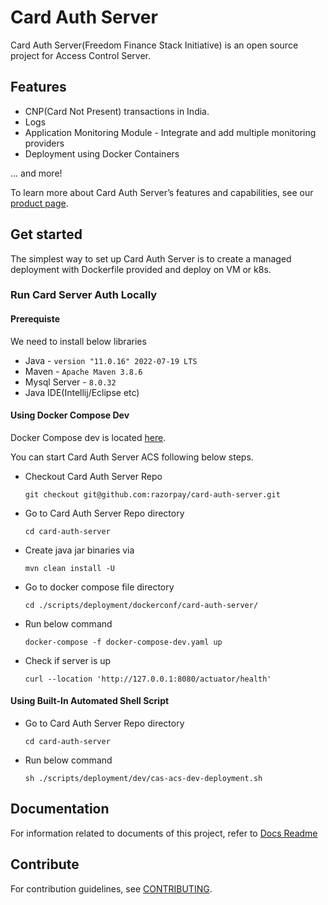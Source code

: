 # Card Auth Server

Card Auth Server(Freedom Finance Stack Initiative) is an open source project for Access Control Server.

## Features

* CNP(Card Not Present) transactions in India.
* Logs
* Application Monitoring Module - Integrate and add multiple monitoring providers
* Deployment using Docker Containers

\... and more!

To learn more about Card Auth Server’s features and capabilities, see our [product page](https://razorpay.com/).

## Get started
The simplest way to set up Card Auth Server is to create a managed deployment with Dockerfile provided and deploy on VM or k8s.

### Run Card Server Auth Locally

#### Prerequiste
We need to install below libraries
* Java - `version "11.0.16" 2022-07-19 LTS`
* Maven - `Apache Maven 3.8.6`
* Mysql Server - `8.0.32`
* Java IDE(Intellij/Eclipse etc)

#### Using Docker Compose Dev
Docker Compose dev is located [here](https://github.com/razorpay/card-auth-server/blob/master/scripts/deployment/dockerconf/card-auth-server-acs/docker-compose-dev.yaml).

You can start Card Auth Server ACS following below steps.
* Checkout Card Auth Server Repo
    ```
    git checkout git@github.com:razorpay/card-auth-server.git
    ```
* Go to Card Auth Server Repo directory
    ``` 
    cd card-auth-server
    ```
* Create java jar binaries via
    ```
    mvn clean install -U
    ```
* Go to docker compose file directory
    ```
    cd ./scripts/deployment/dockerconf/card-auth-server/
    ```
* Run below command
    ```
    docker-compose -f docker-compose-dev.yaml up
    ```
* Check if server is up
    ```
    curl --location 'http://127.0.0.1:8080/actuator/health'
    ```

#### Using Built-In Automated Shell Script
* Go to Card Auth Server Repo directory
    ``` 
    cd card-auth-server
    ```
* Run below command
    ```
    sh ./scripts/deployment/dev/cas-acs-dev-deployment.sh
    ```

## Documentation
For information related to documents of this project, refer to [Docs Readme](docs/README.md)

## Contribute
For contribution guidelines, see [CONTRIBUTING](CONTRIBUTING.md).
